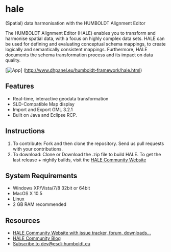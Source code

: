 hale
====

(Spatial) data harmonisation with the HUMBOLDT Alignment Editor

The HUMBOLDT Alignment Editor (HALE) enables you to transform and harmonise spatial data, with a focus on highly complex data sets. HALE can be used for defining and evaluating conceptual schema mappings, to create logically and semantically consistent mappings. Furthermore, HALE documents the schema transformation process and its impact on data quality.

[![App](http://www.dhpanel.eu/images/content/hale-screenshot.jpg "HALE's main perspective")] (http://www.dhpanel.eu/humboldt-framework/hale.html)

## Features
* Real-time, interactive geodata transformation
* SLD-Compatible Map display
* Import and Export GML 3.2.1
* Built on Java and Eclipse RCP.

## Instructions

1. To contribute: Fork and then clone the repository. Send us pull requests with your contributions.
2. To download: Clone or Download the .zip file to build HALE. To get the last release + nightly builds, visit the [HALE Community Website](http://community.esdi-humboldt.eu/projects/hale/files)

## System Requirements

* Windows XP/Vista/7/8 32bit or 64bit
* MacOS X 10.5
* Linux 
* 2 GB RAM recommended

## Resources

* [HALE Community Website with issue tracker, forum, downloads...](http://www.esdi-community.eu/projects/hale)
* [HALE Community Blog](http://blog.dhpanel.eu/)
* [Subscribe to dev@esdi-humboldt.eu](mailto:dev-subscribe@esdi-humboldt.eu)
